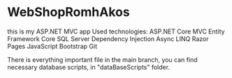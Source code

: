 # WebShopRomhAkos
this is my ASP.NET MVC app
Used technologies:
ASP.NET Core MVC
Entity Framework Core
SQL Server
Dependency Injection
Async
LINQ
Razor Pages
JavaScript
Bootstrap
Git

There is everything important file in the main branch, you can find necessary database scripts, in "dataBaseScripts" folder.